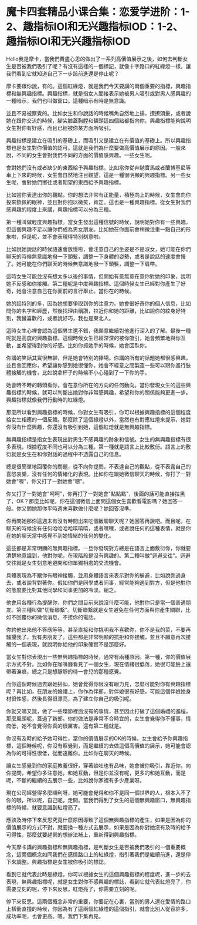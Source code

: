 # 魔卡四套精品小课合集：恋爱学进阶：1-2、趣指标IOI和无兴趣指标IOD：1-2、趣指标IOI和无兴趣指标IOD

Hello我是摩卡，當我們費盡心思的做出了一系列高價值展示之後，如何去判斷女生是否被我們吸引了呢？有沒有這樣的一個標記，就像十字路口的紅綠燈一樣，讓我們看到它就知道自己下一步該前進還是停止呢？

摩卡要跟你說，有的。這個紅綠燈，就是我們今天要講的兩個重要的指標，興趣指標和無興趣指標。興趣指標，就是指女人間接表示她被男人吸引或對男人感興趣的一種暗示，我們也叫做窗口。這種暗示有時是無意識。

並且不易被察覺的。比如女生和你說話的時候嘴角自然地上揚，撩撩頭髮，或者說她在跟你交流的時候，腳尖膝蓋胸膛和額頭這四個點都指向你。興趣指標能夠說明女生對你有好感，而且已經被你某方面所吸引。

興趣指標是建立在吸引的基礎上，而吸引又是建立在有價值的基礎上。所以興趣指標也是女生對你價值的認可。這就是我們為什麼要做高價值展示的原因。一般來說，不同的女生會對我們不同的方面的價值感興趣。一些女生呢。

會對她們沒有或者缺少的東西給予興趣指標。比如當你從奔馳寶馬或者蘭博基尼等車上下來的時候，女生會自然地注目觀望，這是一種很明顯的興趣指標。另一些女生呢，會對她們嚮往或者期望的東西給予興趣指標。

比如當你表達出你的觀點，你的想法非常有正能量，積極向上的時候，女生會向你投來欽佩的眼神，並且對你抱以微笑，肯定。這也是一種興趣指標。從女生對我們感興趣的程度上來講，興趣指標可以分為三種。

第一種叫做輕度興趣指標。當女生發出這種信號的時候，說明她對你有一些興趣，但這個興趣不足以讓你們成為男女朋友。比如她在你面前會稍微注重一點自己的形象啦，但是呢，並不會表現得特別刻意啦。

比如說她說話的時候語速會放慢啦，會注意自己的坐姿是不是淑女，她可能在你們聊天的時候無意識地撥一下頭髮，調整一下身體的姿勢，或者是說話的速度會慢了。她可能在你們聊天的時候無意識地撥一下頭髮，調整一下肩帶。

這時女生可能並沒有想太多以後的事情，但開始有意無意在意你對她的印象，說明她不反感和你接觸。第二種呢是中度興趣指標。這個時候女生已經對你產生了好奇，她會注意自己在你面前的言行舉止。當你在的時候。

她的話特別的多，因為她想要爭取到你的注意力。她會很好奇你的個人信息，比如問你的名字和經歷，然後找理由稱讚，拉近你和她的距離，比如說你的紋身好特別，我蠻喜歡的，或者說好巧，我也是東北人。

這時女生心裡會認為這個男生還不錯，我願意繼續對他進行深入的了解。最後一種呢就是高度的興趣指標。這個時候女生已經深深的被你吸引，她會頻繁地與你互動，並希望得到你的好感。比如你抓她手的時候，她會回臥你。

你講的笑話其實很無聊，但是她會特別的捧場。你講的所有的話題她都很感興趣，並且會回應你，希望讓你感到她很懂你。她會不經意之間製造一些可以跟你進行肢體接觸的機會，比如說拿杯子的時候不小心碰到了一下你的手。

她會時不時的轉頭看你，會在意你所在的方向的任何動向。當你發現女生的這些興趣指標的時候，就可以判斷出她對你非常感興趣，希望和你的關係能夠更進一步。興趣指標就像我們行動時的紅綠燈。

那麼所以看到興趣指標的時候，你對女生有吸引，你可以根據興趣指標的這個程度給女生相應的一個反饋。那麼除了這個綠燈以外，當然也有對應紅燈來提示，她對你沒有什麼興趣，你還沒有吸引到她，這個紅燈就是無興趣指標。

無興趣指標是指女生表現出對男生不感興趣的跡象和信號。女生的無興趣指標有很多表現，根據程度不同也可以分為三種。第一種就是語言上比較敷衍。語言上的敷衍就是女生在和你對話的過程中不透露自己的信息。

總是很簡單地回覆你的問題，從不向你提問，不表達自己的觀點，從不表露自己的喜怒哀樂，沒有任何的情緒化的表現。比如你在跟她微信聊天的時候，你打了一對她會"喔"，你又打了一對她會"嗯"。

你又打了一對她會"呵呵"，你再打了一對她會"點點點"，後面的話可能直接拉黑了，OK？那麼比如呢，你在這個微信上面問這個女生喜歡看電影嗎？她回答一般。你又問她那你平時週末喜歡做什麼呢？她回答沒準。

你再問她那你這週末有沒有時間出來吃個飯聊聊天呢？她回答再說吧。而且呢，在聊天的時候沒有任何哈哈哈哈嘻嘻嘻，或者嘿嘿，或者說任何的這種表情，就是你在她的聊天當中感覺不到她情緒的任何的變化。

這些都是非常明顯的無興趣指標。一旦你發現對方總是在語言上面敷衍你，你就要清楚地意識到，他對你呢，在現階段是沒有興趣的。第二種叫做"迴避交往"。迴避交往就是女生刻意地避開和你單獨相處的交流機會。

具體表現為不跟你有眼神接觸，並用身體語言來表示對你的躲避，比如說側過身去，或者說背對著你。假如你們是同學或者同事，經常能夠遇到對方，但是他對你的態度要比對其他同學和同事更加的冷淡。總之。

他會用各種行為提醒你，你們之間目前來說沒什麼可能，他對你只是當一個普通朋友。第三種叫做"切斷聯繫"。切斷聯繫就是女生避免在任何方面與你產生關聯，比如不回覆你的微信消息，不接你的電話。

你約他出來他不答應等等。甚至直接和你挑明我不喜歡你，你不是我的菜，不要再騷擾我了，我有男朋友了。這些都是非常明顯的抗拒和你接觸，並且不願意再次接觸的一個表現，就說明你給他的印象確實不是那麼好。

當女生對你表現出一些無興趣指標的時候，通常有兩種原因。第一種，你的價值展示方式不對。比如你在咖啡廳看見了一個女生，現在情緒很低落，她很可能臉上還帶著淚痕，總之只是想靜靜的待一會兒的那種感覺。

而你這個時候過去跟她搭訕，她會覺得你很沒有眼力見，怎麼可能對你有興趣指標呢？再比如，在朋友的婚禮上，你作為伴郎，對伴娘很有好感，可能這個伴娘她身材很性感，然後長得很漂亮，為了建立你自己的吸引呢。

你就又唱又跳，做了一些環節裡面沒有的事情，甚至因此打破了這個婚禮的進程，那麼風頭呢，蓋過了新郎。你的做法是非常不合時宜的，女生會覺得你不懂事，情商低，她不會覺得你真的很厲害。還有第二種就是。

你沒有及時的給予她可得性，當你的價值展示的OK的時候，女生會給予你興趣指標，這個時候呢，你沒有察覺到，而是繼續的去做這個高價值的展示，她可能會認為你的可得性很低，從而遠離你。比如你在聊天的時候。

讓女生感覺到你的家庭教養很好，穿著談吐也有品味，她會被你吸引，靠近你，向你提問，希望你多注意她，和她互動，但是你並沒有呢，更多的和她互動，而是呢，不斷的繼續的去展示一些，比如說你家裡有多少產業呀。

現在公司經營得多麼順利呀，她可能會覺得和你不是同一個世界的人，根本入不了你的眼，所以呢，自己呢，走開。當我們得到了女生的這個無興趣窗口，無興趣指標的時候，就要意識到紅燈亮了。

應該及時停下來反思究竟什麼原因導致了這個無興趣指標的產生，如果是因為你的價值展示的方式不對，就要換一種方式去展示，如果是因為你對她沒有及時的給予可得性，那麼就要趕緊的想辦法補上，重新得到興趣指標。

今天摩卡講的興趣指標和無興趣指標，是判斷女生是否被我們吸引的一個重要概念，這兩個概念如同我們在感情路口上的紅綠燈，指引著我們是繼續前進，還是停下來調整。興趣指標是女生被你吸引的標誌。

看到它就代表此時是綠燈，你可以根據女生的這個興趣指標的程度呢，進一步的去表現，無興趣指標呢，就是女生對你不感興趣的標誌，看到它就代表紅燈亮了，你需要立刻的呢，停下來反思。紅燈亮了，你需要立刻的呢。

停下來反思。這兩個概念非常的重要，你要記在心裏，當別的男人還在愛情的路口上橫衝直撞的時候，你因為有了這兩個紅綠燈的這個指引，就會比別人從容許多，成功率呢，也會更高。嗯，我們下集再見。


